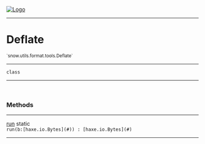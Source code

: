 
[![Logo](../../../../../images/logo.png)](../../../../../api/index.html)

---



<h1>Deflate</h1>
<small>`snow.utils.format.tools.Deflate`</small>



---

`class`

---

&nbsp;
&nbsp;







<h3>Methods</h3> <hr/><span class="method apipage">
            <a name="run"><a class="lift" href="#run">run</a></a> <span class="inline-block static">static</span><div class="clear"></div><code class="signature apipage">run(b:[haxe.io.Bytes](#)<span></span>) : [haxe.io.Bytes](#)</code><br/><span class="small_desc_flat"></span>
        </span>
    





---

&nbsp;
&nbsp;
&nbsp;
&nbsp;
